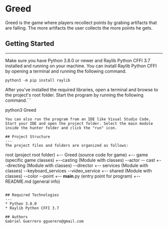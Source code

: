 
# Greed
Greed is the game where players recollect points by grabing artifacts that are falling. The more artifacts the user collects the more points he gets. 
## Getting Started
---
Make sure you have Python 3.8.0 or newer and Raylib Python CFFI 3.7 installed and running on your machine. You can install Raylib Python CFFI by opening a terminal and running the following command.
```
python3 -m pip install raylib
```
After you've installed the required libraries, open a terminal and browse to the project's root folder. Start the program by running the following command.```

python3 Greed 
```
You can also run the program from an IDE like Visual Studio Code. Start your IDE and open the project folder. Select the main module inside the hunter folder and click the "run" icon.

## Project Structure
---
The project files and folders are organized as follows:
```
root                    (project root folder)
+-- Greed               (source code for game)
  +-- game              (specific game classes)
    +--casting          (Module with classes)
      --actor
      -- cast
    +--directing        (Module with classes)
      --director
    +-- services        (Module with classes)
      --keyboard_services
      --video_service
    +-- shared          (Module with classes)
      --color
      --point
+-- __main__.py       (entry point for program)
+-- README.md           (general info)
```

## Required Technologies
---
* Python 3.8.0
* Raylib Python CFFI 3.7

## Authors
Gabriel Guerrero gguerero@gmail.com